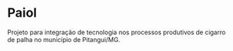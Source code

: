 # Paiol

Projeto para integração de tecnologia nos processos produtivos de cigarro de palha no município de Pitangui/MG.
